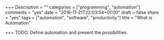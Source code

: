 +++
Description = ""
categories = ["programming", "automation"]
comments = "yes"
date = "2016-11-21T22:03:54+01:00"
draft = false
share = "yes"
tags = ["automation", "software", "productivity"]
title = "What is Automation"

+++
TODO: Define automation and present the possibilities.